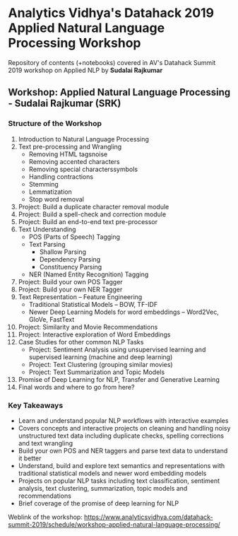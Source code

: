 # Analytics Vidhya's Datahack 2019 Applied Natural Language Processing Workshop
Repository of contents (+notebooks) covered in AV's Datahack Summit 2019 workshop on Applied NLP by **Sudalai Rajkumar**
## Workshop: Applied Natural Language Processing - Sudalai Rajkumar (SRK)
### Structure of the Workshop
1. Introduction to Natural Language Processing
2. Text pre-processing and Wrangling
    - Removing HTML tagsnoise
    - Removing accented characters
    - Removing special characterssymbols
    - Handling contractions
    - Stemming
    - Lemmatization
    - Stop word removal
3. Project: Build a duplicate character removal module
4. Project: Build a spell-check and correction module
5. Project: Build an end-to-end text pre-processor
6. Text Understanding
    - POS (Parts of Speech) Tagging
    - Text Parsing
        - Shallow Parsing
        - Dependency Parsing
        - Constituency Parsing
    - NER (Named Entity Recognition) Tagging
7. Project: Build your own POS Tagger
8. Project: Build your own NER Tagger
9. Text Representation – Feature Engineering
    - Traditional Statistical Models – BOW, TF-IDF
    - Newer Deep Learning Models for word embeddings – Word2Vec, GloVe, FastText
10. Project: Similarity and Movie Recommendations
11. Project: Interactive exploration of Word Embeddings
12. Case Studies for other common NLP Tasks
    - Project: Sentiment Analysis using unsupervised learning and supervised learning (machine and deep learning)
    - Project: Text Clustering (grouping similar movies)
    - Project: Text Summarization and Topic Models
13. Promise of Deep Learning for NLP, Transfer and Generative Learning
14. Final words and where to go from here?

### Key Takeaways
- Learn and understand popular NLP workflows with interactive examples
- Covers concepts and interactive projects on cleaning and handling noisy unstructured text data including duplicate checks, spelling corrections and text wrangling
- Build your own POS and NER taggers and parse text data to understand it better
- Understand, build and explore text semantics and representations with traditional statistical models and newer word embedding models
- Projects on popular NLP tasks including text classification, sentiment analysis, text clustering, summarization, topic models and recommendations
- Brief coverage of the promise of deep learning for NLP

Weblink of the workshop: https://www.analyticsvidhya.com/datahack-summit-2019/schedule/workshop-applied-natural-language-processing/
